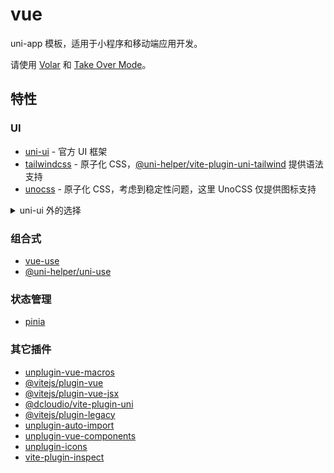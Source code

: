 # vue

uni-app 模板，适用于小程序和移动端应用开发。

请使用 [Volar](https://github.com/johnsoncodehk/volar) 和 [Take Over Mode](https://github.com/johnsoncodehk/volar/discussions/471)。

## 特性

### UI

- [uni-ui](https://github.com/dcloudio/uni-ui) - 官方 UI 框架
- [tailwindcss](https://tailwindcss.com) - 原子化 CSS，[@uni-helper/vite-plugin-uni-tailwind](https://github.com/uni-helper/vite-plugin-uni-tailwind) 提供语法支持
- [unocss](hhttps://github.com/unocss/unocss) - 原子化 CSS，考虑到稳定性问题，这里 UnoCSS 仅提供图标支持

<details>
  <summary> uni-ui 外的选择 </summary>

- [tm-ui](https://tmui.design/)
- [uview-plus](https://github.com/ijry/uview-plus)
- [thor-ui](https://thorui.cn/doc/)

</details>

### 组合式

- [vue-use](https://vueuse.org/)
- [@uni-helper/uni-use](https://github.com/uni-helper/uni-use)

### 状态管理

- [pinia](https://pinia.vuejs.org/)

### 其它插件

- [unplugin-vue-macros](https://github.com/sxzz/unplugin-vue-macros)
- [@vitejs/plugin-vue](https://github.com/vitejs/vite/tree/main/packages/plugin-vue)
- [@vitejs/plugin-vue-jsx](https://github.com/vitejs/vite/tree/main/packages/plugin-vue-jsx)
- [@dcloudio/vite-plugin-uni](https://www.npmjs.com/package/@dcloudio/vite-plugin-uni/)
- [@vitejs/plugin-legacy](https://github.com/vitejs/vite/tree/main/packages/plugin-legacy)
- [unplugin-auto-import](https://github.com/antfu/unplugin-auto-import)
- [unplugin-vue-components](https://github.com/antfu/unplugin-vue-components)
- [unplugin-icons](https://github.com/antfu/unplugin-icons)
- [vite-plugin-inspect](https://github.com/antfu/vite-plugin-inspect)
